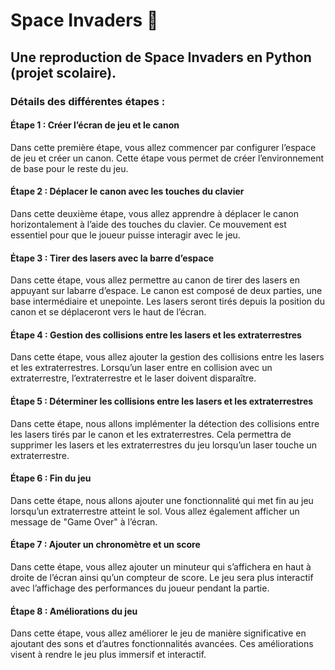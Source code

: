 # Space Invaders 👾

## Une reproduction de Space Invaders en Python (projet scolaire).

### Détails des différentes étapes :

#### Étape 1 : Créer l’écran de jeu et le canon
Dans cette première étape, vous allez commencer par configurer l’espace de jeu et créer un canon. Cette étape vous permet de créer l’environnement de base pour le reste du jeu.

#### Étape 2 : Déplacer le canon avec les touches du clavier
Dans cette deuxième étape, vous allez apprendre à déplacer le canon horizontalement à l’aide des touches du clavier. Ce mouvement est essentiel pour que le joueur puisse interagir avec le jeu.

#### Étape 3 : Tirer des lasers avec la barre d’espace
Dans cette étape, vous allez permettre au canon de tirer des lasers en appuyant sur labarre d’espace. Le canon est composé de deux parties, une base intermédiaire et unepointe. Les lasers seront tirés depuis la position du canon et se déplaceront vers le haut de l’écran.

#### Étape 4 : Gestion des collisions entre les lasers et les extraterrestres
Dans cette étape, vous allez ajouter la gestion des collisions entre les lasers et les extraterrestres. Lorsqu’un laser entre en collision avec un extraterrestre, l’extraterrestre et le laser doivent disparaître.

#### Étape 5 : Déterminer les collisions entre les lasers et les extraterrestres
Dans cette étape, nous allons implémenter la détection des collisions entre les lasers tirés par le canon et les extraterrestres. Cela permettra de supprimer les lasers et les extraterrestres du jeu lorsqu’un laser touche un extraterrestre.

#### Étape 6 : Fin du jeu
Dans cette étape, nous allons ajouter une fonctionnalité qui met fin au jeu lorsqu’un extraterrestre atteint le sol. Vous allez également afficher un message de "Game Over" à l’écran.

#### Étape 7 : Ajouter un chronomètre et un score
Dans cette étape, vous allez ajouter un minuteur qui s’affichera en haut à droite de l’écran ainsi qu’un compteur de score. Le jeu sera plus interactif avec l’affichage des performances du joueur pendant la partie.

#### Étape 8 : Améliorations du jeu
Dans cette étape, vous allez améliorer le jeu de manière significative en ajoutant des sons et d’autres fonctionnalités avancées. Ces améliorations visent à rendre le jeu plus immersif et interactif.
